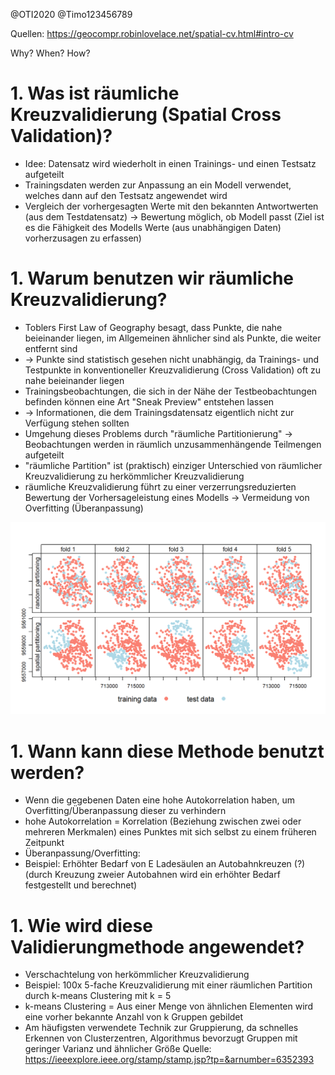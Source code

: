 @OTI2020
@Timo123456789

Quellen: https://geocompr.robinlovelace.net/spatial-cv.html#intro-cv

Why? When? How?
# 1. Was ist räumliche Kreuzvalidierung (Spatial Cross Validation)?
   * Idee: Datensatz wird wiederholt in einen Trainings- und einen Testsatz aufgeteilt
   * Trainingsdaten werden zur Anpassung an ein Modell verwendet, welches dann auf den Testsatz angewendet wird
   * Vergleich der vorhergesagten Werte mit den bekannten Antwortwerten (aus dem Testdatensatz) -> Bewertung möglich, ob Modell passt (Ziel ist es die Fähigkeit des Modells Werte (aus unabhängigen Daten) vorherzusagen zu erfassen)  

# 1. Warum benutzen wir räumliche Kreuzvalidierung?
   * Toblers First Law of Geography besagt, dass Punkte, die nahe beieinander liegen, im Allgemeinen ähnlicher sind als Punkte, die weiter entfernt sind
   * -> Punkte sind statistisch gesehen nicht unabhängig, da Trainings- und Testpunkte in konventioneller Kreuzvalidierung (Cross Validation) oft zu nahe beieinander liegen
   * Trainingsbeobachtungen, die sich in der Nähe der Testbeobachtungen befinden können eine Art "Sneak Preview" entstehen lassen
   * -> Informationen, die dem Trainingsdatensatz eigentlich nicht zur Verfügung stehen sollten
   * Umgehung dieses Problems durch "räumliche Partitionierung" -> Beobachtungen werden in räumlich unzusammenhängende Teilmengen aufgeteilt
   * "räumliche Partition" ist (praktisch) einziger Unterschied von räumlicher Kreuzvalidierung zu herkömmlicher Kreuzvalidierung
   * räumliche Kreuzvalidierung führt zu einer verzerrungsreduzierten Bewertung der Vorhersageleistung eines Modells -> Vermeidung von Overfitting (Überanpassung)

   ![Räumliche Kreuzvalidierung im Vergleich zu herkömmlicher Kreuzvalidierung](Vgl_partitionierungs_Methoden.png)
   

# 1. Wann kann diese Methode benutzt werden?
   * Wenn die gegebenen Daten eine hohe Autokorrelation haben, um Overfitting/Überanpassung dieser zu verhindern
   * hohe Autokorrelation = Korrelation (Beziehung zwischen zwei oder mehreren Merkmalen) eines Punktes mit sich selbst zu einem früheren Zeitpunkt
   * Überanpassung/Overfitting: 
   * Beispiel: Erhöhter Bedarf von E Ladesäulen an Autobahnkreuzen (?)(durch Kreuzung zweier Autobahnen wird ein erhöhter Bedarf festgestellt und berechnet)
   
    
# 1. Wie wird diese Validierungmethode angewendet?
   * Verschachtelung von herkömmlicher Kreuzvalidierung 
   * Beispiel: 100x 5-fache Kreuzvalidierung mit einer räumlichen Partition durch k-means Clustering mit k = 5
   * k-means Clustering = Aus einer Menge von ähnlichen Elementen wird eine vorher bekannte Anzahl von k Gruppen gebildet
   * Am häufigsten verwendete Technik zur Gruppierung, da schnelles Erkennen von Clusterzentren, Algorithmus bevorzugt Gruppen mit geringer Varianz und ähnlicher Größe
   Quelle: https://ieeexplore.ieee.org/stamp/stamp.jsp?tp=&arnumber=6352393

